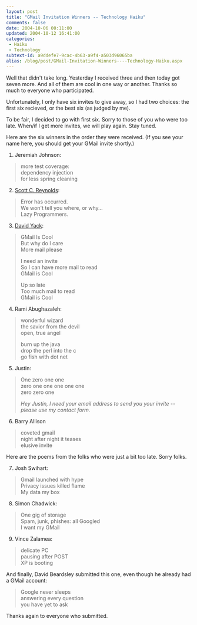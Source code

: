 ```yaml
---
layout: post
title: "GMail Invitation Winners -- Technology Haiku"
comments: false
date: 2004-10-06 00:11:00
updated: 2004-10-12 16:41:00
categories:
 - Haiku
 - Technology
subtext-id: a9ddefe7-9cac-4b63-a9f4-a503d96065ba
alias: /blog/post/GMail-Invitation-Winners----Technology-Haiku.aspx
---
```



Well that didn't take long. Yesterday I received three and then today got seven more. And all of them are cool in one way or another. Thanks so much to everyone who participated.

Unfortunately, I only have six invites to give away, so I had two choices: the first six recieved, or the best six (as judged by me). 

To be fair, I decided to go with first six. Sorry to those of you who were too late. When/if I get more invites, we will play again. Stay tuned.

Here are the six winners in the order they were received. (If you see your name here, you should get your GMail invite shortly.)

1. Jeremiah Johnson:

> more test coverage:  
dependency injection  
for less spring cleaning

2. [Scott C. Reynolds](http://www.scottcreynolds.com/):

> Error has occurred.  
We won't tell you where, or why...  
Lazy Programmers.

3. [David Yack](http://weblogs.asp.net/mrdave):

> GMail Is Cool  
But why do I care  
More mail please
> 
> I need an invite  
So I can have more mail to read  
GMail is Cool
> 
> Up so late  
Too much mail to read  
GMail is Cool

4. Rami Abughazaleh:

> wonderful wizard  
the savior from the devil  
open, true angel
> 
> burn up the java  
drop the perl into the c  
go fish with dot net

5. Justin:

> One zero one one  
zero one one one one one  
zero zero one
> 
> _Hey Justin, I need your email address to send you your invite -- please use my contact form._

6. Barry Allison

> coveted gmail  
night after night it teases  
elusive invite

Here are the poems from the folks who were just a bit too late. Sorry folks.

7. Josh Swihart:

> Gmail launched with hype  
Privacy issues killed flame  
My data my box

8. Simon Chadwick:

> One gig of storage  
Spam, junk, phishes: all Googled  
I want my GMail

9. Vince Zalamea:

> delicate PC  
pausing after POST  
XP is booting

And finally, David Beardsley submitted this one, even though he already had a GMail account:

> Google never sleeps  
answering every question  
you have yet to ask

Thanks again to everyone who submitted. 

